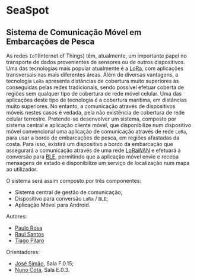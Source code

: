 # SeaSpot
## Sistema de Comunicação Móvel em Embarcações de Pesca 
As redes `IoT`(Internet of Things) têm, atualmente, um importante papel no transporte de dados provenientes de sensores ou de outros dispositivos. Uma das tecnologias mais popular atualmente é a [LoRa](https://www.semtech.com/lora/what-is-lora), com aplicações transversais nas mais diferentes áreas. Além de diversas vantagens, a tecnologia `LoRa` apresenta distâncias de cobertura muito superiores às conseguidas pelas redes tradicionais, sendo possível efetuar coberta de regiões sem qualquer tipo de cobertura de rede móvel celular. Uma das aplicações deste tipo de tecnologia é a cobertura marítima, em distâncias muito superiores. No entanto, a comunicação através de dispositivos móveis nestes casos é vedada, pela não existência de cobertura de rede celular terrestre. Pretende-se desenvolver um sistema, composto por sistema central e aplicação cliente móvel, que disponibilize num dispositivo móvel convencional uma aplicação de comunicação através de rede `LoRa`, para usar a bordo de embarcações de pesca, em regiões afastadas da costa. Para isso, existirá um dispositivo a bordo da embarcação que assegurará a comunicação através de uma rede [LoRaWAN](https://lora-alliance.org/about-lorawan/) e efetuará a conversão para [BLE](https://www.bluetooth.com/bluetooth-resources/intro-to-bluetooth-low-energy/), permitindo que a aplicação móvel envie e receba mensagens de estado e disponibilize um serviço de localização num mapa ao utilizador.

O sistema será assim composto por três componentes: 
- Sistema central de gestão de comunicação; 
- Dispositivo para conversão `LoRa` / `BLE`;
- Aplicação Móvel para Android.

Autores:
- [Paulo Rosa](a44873@alunos.isel.pt)
- [Raul Santos](a44806@alunos.isel.pt)
- [Tiago Pilaro](a46147@alunos.isel.pt)

Orientadores: 
- [José Simão](jose.simao@isel.pt), Sala F.0.15; 
- [Nuno Cota](nuno.cota@isel.pt), Sala E.0.3.